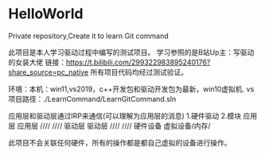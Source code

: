 # HelloWorld
Private repository,Create it to learn Git command



此项目是本人学习驱动过程中编写的测试项目。 
学习参照的是B站Up主：写驱动的女装大佬 
链接：https://t.bilibili.com/299322983895240176?share_source=pc_native
所有项目代码均经过测试验证。

环境：本机：win11,vs2019，c++开发包和驱动开发包为最新，win10虚拟机.
vs项目路径：./LearnCommand/LearnGitCommand.sln

应用层和驱动层通过IRP来通信(可以理解为应用层的消息)
1.硬件驱动      2.模块
应用层          应用层
////            ////
驱动层          驱动层
////            ////
硬件设备        虚拟设备/内存/

此项目不会关联任何硬件，所有的操作都是都自己虚拟的设备进行操作。
